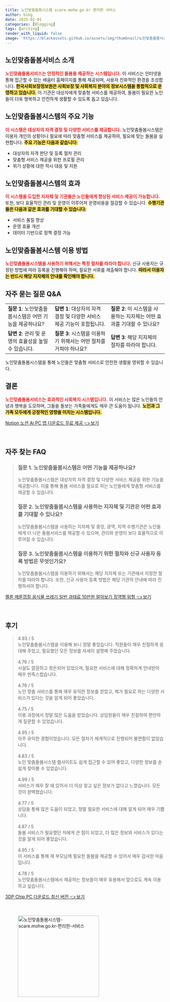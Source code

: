 ```yaml
---
title: 노인맞춤돌봄시스템 scare.mohw.go.kr 편리한 서비스
author: bing
date: 2025-02-01
categories: [Blogging]
tags: [writing]
render_with_liquid: false
image: 'https://blackassets.github.io/assets/img/thumbnail/노인맞춤돌봄시스템-scare.mohw.go.kr-편리한-서비스.webp'
---
```



<h2 id='노인맞춤돌봄서비스소개'>노인맞춤돌봄서비스 소개</h2>

<p><b><span style="color: #ee2323;">노인맞춤돌봄서비스는 안정적인 돌봄을 제공하는 시스템입니다.</span></b> 이 서비스는 인터넷을 통해 접근할 수 있는 배움터 홈페이지를 통해 제공되며, 사용자 친화적인 환경을 조성합니다. <b><span style="background-color: #ffe066;">한국사회보장정보원은 사회보장 및 사회복지 분야의 정보시스템을 통합적으로 운영하고 있습니다.</span></b> 이 기관은 대상자에게 맞춤형 서비스를 제공하여, 돌봄이 필요한 노인들이 더욱 행복하고 안전하게 생활할 수 있도록 돕고 있습니다.</p>

<h2 id='주요기능'>노인맞춤돌봄시스템의 주요 기능</h2>

<p><b><span style="color: #ee2323;">이 시스템은 대상자의 자격 결정 및 다양한 서비스를 제공합니다.</span></b> 노인맞춤돌봄시스템은 이용자 개인의 상황이나 필요에 따라 맞춤형 서비스를 제공하여, 필요에 맞는 돌봄을 실현합니다. <b><span style="background-color: #ffe066;">주요 기능은 다음과 같습니다:</span></b></p>

<ul>
    <li>대상자의 자격 판단 및 등록 절차 관리</li>
    <li>맞춤형 서비스 제공을 위한 프로필 관리</li>
    <li>위기 상황에 대한 적시 대응 및 지원</li>
</ul>

<h2 id='시스템효과'>노인맞춤돌봄시스템의 효과</h2>

<p><b><span style="color: #ee2323;">이 시스템을 도입한 지자체 및 기관들은 노인들에게 향상된 서비스 제공이 가능합니다.</span></b> 또한, 보다 효율적인 관리 및 운영이 이루어져 운영비용을 절감할 수 있습니다. <b><span style="background-color: #ffe066;">수행기관들은 다음과 같은 효과를 기대할 수 있습니다:</span></b></p>

<ul>
    <li>서비스 품질 향상</li>
    <li>운영 효율 개선</li>
    <li>데이터 기반으로 정책 결정 가능</li>
</ul>

<h2 id='이용방법'>노인맞춤돌봄시스템 이용 방법</h2>

<p><b><span style="color: #ee2323;">노인맞춤돌봄시스템을 사용하기 위해서는 특정 절차를 따라야 합니다.</span></b> 신규 사용자는 규정된 방법에 따라 등록을 진행해야 하며, 필요한 서류를 제출해야 합니다. <b><span style="background-color: #ffe066;">따라서 이용자는 반드시 해당 지자체의 안내를 확인해야 합니다.</span></b></p>

<h2 id='자주묻는질문'>자주 묻는 질문 Q&A</h2>

<table>
    <tr>
        <td><b>질문 1</b>: 노인맞춤돌봄시스템은 어떤 기능을 제공하나요?</td>
        <td><b>답변 1</b>: 대상자의 자격 결정 및 다양한 서비스 제공 기능이 포함됩니다.</td>
        <td><b>질문 2</b>: 이 시스템을 사용하는 지자체는 어떤 효과를 기대할 수 있나요?</td>
    </tr>
    <tr>
        <td><b>답변 2</b>: 관리 및 운영의 효율성을 높일 수 있습니다.</td>
        <td><b>질문 3</b>: 시스템을 이용하기 위해서는 어떤 절차를 거쳐야 하나요?</td>
        <td><b>답변 3</b>: 해당 지자체의 절차를 따라야 합니다.</td>
    </tr>
</table>

<p>노인맞춤돌봄시스템을 통해 노인들은 맞춤형 서비스로 안전한 생활을 영위할 수 있습니다.</p>

<h2 id='결론'>결론</h2>

<p><b><span style="color: #ee2323;">노인맞춤돌봄서비스는 효과적인 사회복지 시스템입니다.</span></b> 이 서비스는 많은 노인들의 안녕과 행복을 도모하며, 그들을 돌보는 가족들에게도 매우 큰 도움이 됩니다. <b><span style="background-color: #ffe066;">노인과 그 가족 모두에게 긍정적인 영향을 미치는 시스템입니다.</span></b></p>


<p><a class="click-button" title="Notion 노션 Ai PC 앱 다운로드 무료 제공" href="https://blackassets.github.io/posts/Notion-%EB%85%B8%EC%85%98-Ai-PC-%EC%95%B1-%EB%8B%A4%EC%9A%B4%EB%A1%9C%EB%93%9C-%EB%AC%B4%EB%A3%8C-%EC%A0%9C%EA%B3%B5/" rel="dofollow">Notion 노션 Ai PC 앱 다운로드 무료 제공 👈 보기</a></p><br>
<h2 id='자주_찾는_FAQ'>자주 찾는 FAQ</h2>
<div itemscope="" itemtype="https://schema.org/FAQPage"> 
<blockquote> 
<div itemscope="" itemprop="mainEntity" itemtype="https://schema.org/Question"> 
<h3 itemprop="name">질문 1. 노인맞춤돌봄시스템은 어떤 기능을 제공하나요?</h3> 
<div itemscope="" itemprop="acceptedAnswer" itemtype="https://schema.org/Answer"> 
<span itemprop="text"> 
<p>노인맞춤돌봄시스템은 대상자의 자격 결정 및 다양한 서비스 제공을 위한 기능을 제공합니다. 이를 통해 돌봄 서비스를 필요로 하는 노인들에게 맞춤형 서비스를 제공할 수 있습니다.</p> 
</span> 
</div> 
</div> 

<div itemscope="" itemprop="mainEntity" itemtype="https://schema.org/Question"> 
<h3 itemprop="name">질문 2. 노인맞춤돌봄시스템을 사용하는 지자체 및 기관은 어떤 효과를 기대할 수 있나요?</h3> 
<div itemscope="" itemprop="acceptedAnswer" itemtype="https://schema.org/Answer"> 
<span itemprop="text"> 
<p>노인맞춤돌봄시스템을 사용하는 지자체 및 중앙, 광역, 지역 수행기관은 노인들에게 더 나은 돌봄서비스를 제공할 수 있으며, 관리와 운영이 보다 효율적으로 이루어질 수 있습니다.</p> 
</span> 
</div> 
</div> 

<div itemscope="" itemprop="mainEntity" itemtype="https://schema.org/Question"> 
<h3 itemprop="name">질문 3. 노인맞춤돌봄시스템을 이용하기 위한 절차와 신규 사용자 등록 방법은 무엇인가요?</h3> 
<div itemscope="" itemprop="acceptedAnswer" itemtype="https://schema.org/Answer"> 
<span itemprop="text"> 
<p>노인맞춤돌봄시스템을 이용하기 위해서는 해당 지자체 또는 기관에서 지정한 절차를 따라야 합니다. 또한, 신규 사용자 등록 방법은 해당 기관의 안내에 따라 진행하셔야 합니다.</p> 
</span> 
</div> 
</div> 
</blockquote> 
</div>
<p><a class="click-button" title="멜론 메론껍질 음식물 쓰레기 일반 과태료 10만원 알아보기 징역형 위험" href="https://blackassets.github.io/posts/%EB%A9%9C%EB%A1%A0-%EB%A9%94%EB%A1%A0%EA%BB%8D%EC%A7%88-%EC%9D%8C%EC%8B%9D%EB%AC%BC-%EC%93%B0%EB%A0%88%EA%B8%B0-%EC%9D%BC%EB%B0%98-%EA%B3%BC%ED%83%9C%EB%A3%8C-10%EB%A7%8C%EC%9B%90-%EC%95%8C%EC%95%84%EB%B3%B4%EA%B8%B0-%EC%A7%95%EC%97%AD%ED%98%95-%EC%9C%84%ED%97%98/" rel="dofollow">멜론 메론껍질 음식물 쓰레기 일반 과태료 10만원 알아보기 징역형 위험 👈 보기</a></p><br>
<h2 id='후기'>후기</h2>
<div itemscope itemtype="https://schema.org/Product">
  <blockquote>
  <div itemprop="review" itemscope itemtype="https://schema.org/Review">
      <div itemprop="reviewRating" itemscope itemtype="https://schema.org/Rating"> <span itemprop="ratingValue">4.93</span> / <span itemprop="bestRating">5</span> </div>
      <span itemprop="reviewBody">노인맞춤돌봄시스템을 이용해 보니 정말 좋았습니다. 직원들이 매우 친절하게 응대해 주었고, 필요했던 모든 정보를 자세히 설명해 주었습니다.</span>
  </div>
  <br>
  <div itemprop="review" itemscope itemtype="https://schema.org/Review">
      <div itemprop="reviewRating" itemscope itemtype="https://schema.org/Rating"> <span itemprop="ratingValue">4.76</span> / <span itemprop="bestRating">5</span> </div>
      <span itemprop="reviewBody">시설도 깔끔하고 정돈되어 있었으며, 필요한 서비스에 대해 정확하게 안내받아 매우 만족스럽습니다.</span>
  </div>
  <br>
  <div itemprop="review" itemscope itemtype="https://schema.org/Review">
      <div itemprop="reviewRating" itemscope itemtype="https://schema.org/Rating"> <span itemprop="ratingValue">4.76</span> / <span itemprop="bestRating">5</span> </div>
      <span itemprop="reviewBody">노인 맞춤 서비스를 통해 매우 유익한 정보를 얻었고, 제가 필요로 하는 다양한 서비스가 있다는 것을 알게 되어 좋았습니다.</span>
  </div>
  <br>
  <div itemprop="review" itemscope itemtype="https://schema.org/Review">
      <div itemprop="reviewRating" itemscope itemtype="https://schema.org/Rating"> <span itemprop="ratingValue">4.75</span> / <span itemprop="bestRating">5</span> </div>
      <span itemprop="reviewBody">이용 과정에서 정말 많은 도움을 받았습니다. 상담원들이 매우 친절하여 편안하게 질문할 수 있었습니다.</span>
  </div>
  <br>
  <div itemprop="review" itemscope itemtype="https://schema.org/Review">
      <div itemprop="reviewRating" itemscope itemtype="https://schema.org/Rating"> <span itemprop="ratingValue">4.95</span> / <span itemprop="bestRating">5</span> </div>
      <span itemprop="reviewBody">아주 유익한 경험이었습니다. 모든 절차가 체계적으로 진행되어 불편함이 없었습니다.</span>
  </div>
  <br>
  <div itemprop="review" itemscope itemtype="https://schema.org/Review">
      <div itemprop="reviewRating" itemscope itemtype="https://schema.org/Rating"> <span itemprop="ratingValue">4.83</span> / <span itemprop="bestRating">5</span> </div>
      <span itemprop="reviewBody">노인 맞춤돌봄시스템 웹사이트도 쉽게 접근할 수 있어 좋았고, 다양한 정보를 손쉽게 찾아볼 수 있었습니다.</span>
  </div>
  <br>
  <div itemprop="review" itemscope itemtype="https://schema.org/Review">
      <div itemprop="reviewRating" itemscope itemtype="https://schema.org/Rating"> <span itemprop="ratingValue">4.99</span> / <span itemprop="bestRating">5</span> </div>
      <span itemprop="reviewBody">서비스가 매우 잘 돼 있어서 더 이상 찾고 싶은 정보가 없다고 느꼈습니다. 모든 것이 완벽했습니다.</span>
  </div>
  <br>
  <div itemprop="review" itemscope itemtype="https://schema.org/Review">
      <div itemprop="reviewRating" itemscope itemtype="https://schema.org/Rating"> <span itemprop="ratingValue">4.77</span> / <span itemprop="bestRating">5</span> </div>
      <span itemprop="reviewBody">상담을 통해 많은 도움이 되었고, 정말 필요한 서비스에 대해 알게 되어 매우 기쁩니다.</span>
  </div>
  <br>
  <div itemprop="review" itemscope itemtype="https://schema.org/Review">
      <div itemprop="reviewRating" itemscope itemtype="https://schema.org/Rating"> <span itemprop="ratingValue">4.87</span> / <span itemprop="bestRating">5</span> </div>
      <span itemprop="reviewBody">돌봄 서비스가 필요했던 저에게 큰 힘이 되었고, 더 많은 정보와 서비스가 있다는 것을 알게 되어 좋았습니다.</span>
  </div>
  <br>
  <div itemprop="review" itemscope itemtype="https://schema.org/Review">
      <div itemprop="reviewRating" itemscope itemtype="https://schema.org/Rating"> <span itemprop="ratingValue">4.95</span> / <span itemprop="bestRating">5</span> </div>
      <span itemprop="reviewBody">이 서비스를 통해 제 부모님께 필요한 돌봄을 제공할 수 있어서 매우 감사한 마음입니다.</span>
  </div>
  <br>
  <div itemprop="review" itemscope itemtype="https://schema.org/Review">
      <div itemprop="reviewRating" itemscope itemtype="https://schema.org/Rating"> <span itemprop="ratingValue">4.78</span> / <span itemprop="bestRating">5</span> </div>
      <span itemprop="reviewBody">노인맞춤돌봄시스템에서 제공하는 정보들이 매우 유용해서 앞으로도 계속 이용하고 싶습니다.</span>
  </div>
  </blockquote>
</div>
<p><a class="click-button" title="3DP Chip PC 다운로드 최신 버전" href="https://blackassets.github.io/posts/3DP-Chip-PC-%EB%8B%A4%EC%9A%B4%EB%A1%9C%EB%93%9C-%EC%B5%9C%EC%8B%A0-%EB%B2%84%EC%A0%84/" rel="dofollow">3DP Chip PC 다운로드 최신 버전 👈 보기</a></p><br>
<figure class="image"><img src="https://blackassets.github.io/assets/img/thumbnail/노인맞춤돌봄시스템-scare.mohw.go.kr-편리한-서비스.webp" alt="노인맞춤돌봄시스템-scare.mohw.go.kr-편리한-서비스" width="256" height="256"></figure>